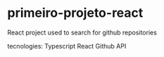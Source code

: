 # primeiro-projeto-react

React project used to search for github repositories

tecnologies:
Typescript
React
Github API
